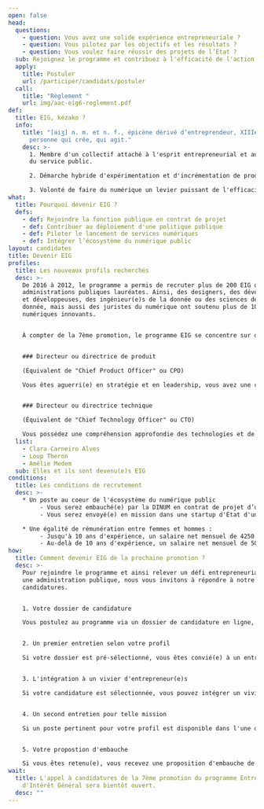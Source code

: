 ```yaml
---
open: false
head:
  questions:
    - question: Vous avez une solide expérience entrepreneuriale ?
    - question: Vous pilotez par les objectifs et les résultats ?
    - question: Vous voulez faire réussir des projets de l’État ?
  sub: Rejoignez le programme et contribuez à l'efficacité de l'action publique !
  apply:
    title: Postuler
    url: /participer/candidats/postuler
  call:
    title: "Règlement "
    url: img/aac-eig6-reglement.pdf
def:
  title: EIG, kézako ?
  info:
    title: "[əiʒ] n. m. et n. f., épicène dérivé d’entreprendeur, XIIIe, au sens de
      personne qui crée, qui agit."
    desc: >-
      1. Membre d'un collectif attaché à l'esprit entrepreneurial et aux valeurs
      du service public.

      2. Démarche hybride d'expérimentation et d'incrémentation de produits numériques qui répondent à de vrais besoins.

      3. Volonté de faire du numérique un levier puissant de l'efficacité de l'action publique.
what:
  title: Pourquoi devenir EIG ?
  defs:
    - def: Rejoindre la fonction publique en contrat de projet
    - def: Contribuer au déploiement d'une politique publique
    - def: Piloter le lancement de services numériques
    - def: Intégrer l’écosystème du numérique public
layout: candidates
title: Devenir EIG
profiles:
  title: Les nouveaux profils recherchés
  desc: >-
    De 2016 à 2012, le programme a permis de recruter plus de 200 EIG dans les
    administrations publiques lauréates. Ainsi, des designers, des développeurs
    et développeuses, des ingénieur(e)s de la donnée ou des sciences de la
    donnée, mais aussi des juristes du numérique ont soutenu plus de 100 projets
    numériques innovants.


    À compter de la 7ème promotion, le programme EIG se concentre sur des profils disposant d’une solide expérience entrepreneuriale, avec des compétences de haut niveau en pilotage de services numériques :


    ### Directeur ou directrice de produit 

    (Équivalent de "Chief Product Officer" ou CPO)

    Vous êtes aguerri(e) en stratégie et en leadership, vous avez une compréhension holistique du lancement de services numériques (financement, marketing, ressources humaines, opérations, etc.). BVotre expérience entrepreneuriale a développé votre capacité à naviguer en évolution rapide et de pivoter selon les besoins.


    ### Directeur ou directrice technique

    (Équivalent de "Chief Technology Officer" ou CTO)

    Vous possédez une compréhension approfondie des technologies et de leurs enjeux (souveraineté, sécurité, accessibilité, écoresponsabilité, etc.). Votre expérience de direction d'équipes techniques orientées produit vous permet de résoudre des problèmes complexes et de suivre des indicateurs de performance.
  list:
    - Clara Carneiro Alves
    - Loup Theron
    - Amélie Medem
  sub: Elles et ils sont devenu(e)s EIG
conditions:
  title: Les conditions de recrutement
  desc: >-
    * Un poste au coeur de l'écosystème du numérique public
         - Vous serez embauché(e) par la DINUM en contrat de projet d’un an minimum, renouvelable.
         - Vous serez envoyé(e) en mission dans une startup d'État d'une administration lauréate du programme.

    * Une égalité de rémunération entre femmes et hommes :
         - Jusqu'à 10 ans d'expérience, un salaire net mensuel de 4250 € et une part variable de 6 %.
         - Au-delà de 10 ans d'expérience, un salaire net mensuel de 5000 € et une part variable de 10 %.
how:
  title: Comment devenir EIG de la prochaine promotion ?
  desc: >-
    Pour rejoindre le programme et ainsi relever un défi entrepreneurial dans
    une administration publique, nous vous invitons à répondre à notre appel à
    candidatures.


    1. Votre dossier de candidature

    Vous postulez au programme via un dossier de candidature en ligne, évalué par les expert(e)s de la DINUM.


    2. Un premier entretien selon votre profil

    Si votre dossier est pré-sélectionné, vous êtes convié(e) à un entretien d'une heure, en rapport avec votre métier, soit de direction produit, soit de direction technique.


    3. L'intégration à un vivier d'entrepreneur(e)s

    Si votre candidature est sélectionnée, vous pouvez intégrer un vivier d'entrepreneur(e)s susceptibles de se voir proposer une mission.


    4. Un second entretien pour telle mission

    Si un poste pertinent pour votre profil est disponible dans l'une des administrations lauréates du programme, vous êtes convié(e) à un entretien d'une heure, en rapport avec la mission proposée.


    5. Votre propostion d'embauche

    Si vous êtes retenu(e), vous recevez une proposition d'embauche de la DINUM, puis une lettre de mission pour intervenir dans l'administration lauréate.
wait:
  title: L'appel à candidatures de la 7ème promotion du programme Entrepreneur(e)s
    d'Intérêt Général sera bientôt ouvert.
  desc: ""
---
```

